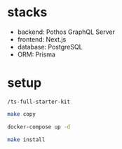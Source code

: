 # stacks
- backend: Pothos GraphQL Server
- frontend: Next.js
- database: PostgreSQL
- ORM: Prisma

# setup
`/ts-full-starter-kit`

```bash
make copy
```

```bash
docker-compose up -d
```

```bash
make install
```